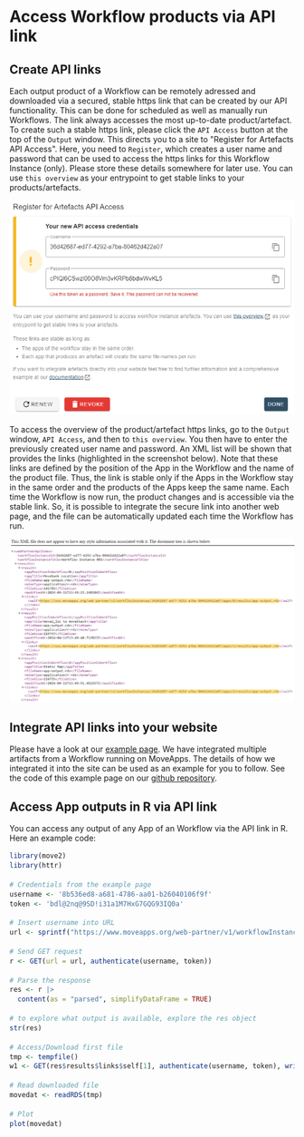 # Access Workflow products via API link

## Create API links

Each output product of a Workflow can be remotely adressed and downloaded via a secured, stable https link that can be created by our API functionality. This can be done for scheduled as well as manually run Workflows. The link always accesses the most up-to-date product/artefact. To create such a stable https link, please click the `API Access` button at the top of the `Output` window. This directs you to a site to "Register for Artefacts API Access". Here, you need to `Register`, which creates a user name and password that can be used to access the https links for this Workflow Instance (only). Please store these details somewhere for later use. You can use `this overview` as your entrypoint to get stable links to your products/artefacts.

<kbd>![](files/API_register.png ":size=450x")</kbd>
 
To access the overview of the product/artefact https links, go to the `Output` window, `API Access`, and then to `this overview`. You then have to enter the previously created user name and password. An XML list will be shown that provides the links (highlighted in the screenshot below). Note that these links are defined by the position of the App in the Workflow and the name of the product file. Thus, the link is stable only if the Apps in the Workflow stay in the same order and the products of the Apps keep the same name. Each time the Workflow is now run, the product changes and is accessible via the stable link. So, it is possible to integrate the secure link into another web page, and the file can be automatically updated each time the Workflow has run.

<kbd>![](files/API_link_list.png ":size=700x")</kbd>

## Integrate API links into your website

Please have a look at our [example page](https://docs.moveapps.org/web-partner-api/example.html). We have integrated multiple artifacts from a Workflow running on MoveApps. The details of how we integrated it into the site can be used as an example for you to follow. See the code of this example page on our [github repository](https://github.com/movestore/movestore.github.io/blob/master/web-partner-api/example.html).


## Access App outputs in R via API link

You can access any output of any App of an Workflow via the API link in R. Here an example code:

```r
library(move2)
library(httr)

# Credentials from the example page
username <- '8b536ed8-a681-4786-aa01-b26040106f9f'
token <- 'bdl@2nq@9SD!i31a1M7HxG7GQG93IQ0a'

# Insert username into URL
url <- sprintf("https://www.moveapps.org/web-partner/v1/workflowInstances/%s/artifacts/index", username)

# Send GET request
r <- GET(url = url, authenticate(username, token))

# Parse the response
res <- r |>
  content(as = "parsed", simplifyDataFrame = TRUE)

# to explore what output is available, explore the res object
str(res)

# Access/Download first file
tmp <- tempfile()
w1 <- GET(res$results$links$self[1], authenticate(username, token), write_disk(tmp))

# Read downloaded file
movedat <- readRDS(tmp)

# Plot
plot(movedat)
```